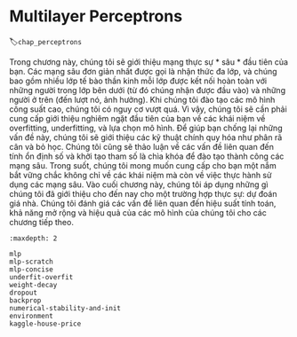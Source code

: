 # Multilayer Perceptrons
:label:`chap_perceptrons`

Trong chương này, chúng tôi sẽ giới thiệu mạng thực sự * sâu * đầu tiên của bạn. Các mạng sâu đơn giản nhất được gọi là nhận thức đa lớp, và chúng bao gồm nhiều lớp tế bào thần kinh mỗi lớp được kết nối hoàn toàn với những người trong lớp bên dưới (từ đó chúng nhận được đầu vào) và những người ở trên (đến lượt nó, ảnh hưởng). Khi chúng tôi đào tạo các mô hình công suất cao, chúng tôi có nguy cơ vượt quá. Vì vậy, chúng tôi sẽ cần phải cung cấp giới thiệu nghiêm ngặt đầu tiên của bạn về các khái niệm về overfitting, underfitting, và lựa chọn mô hình. Để giúp bạn chống lại những vấn đề này, chúng tôi sẽ giới thiệu các kỹ thuật chính quy hóa như phân rã cân và bỏ học. Chúng tôi cũng sẽ thảo luận về các vấn đề liên quan đến tính ổn định số và khởi tạo tham số là chìa khóa để đào tạo thành công các mạng sâu. Trong suốt, chúng tôi mong muốn cung cấp cho bạn một nắm bắt vững chắc không chỉ về các khái niệm mà còn về việc thực hành sử dụng các mạng sâu. Vào cuối chương này, chúng tôi áp dụng những gì chúng tôi đã giới thiệu cho đến nay cho một trường hợp thực sự: dự đoán giá nhà. Chúng tôi đánh giá các vấn đề liên quan đến hiệu suất tính toán, khả năng mở rộng và hiệu quả của các mô hình của chúng tôi cho các chương tiếp theo.

```toc
:maxdepth: 2

mlp
mlp-scratch
mlp-concise
underfit-overfit
weight-decay
dropout
backprop
numerical-stability-and-init
environment
kaggle-house-price
```
